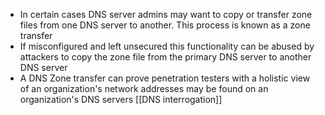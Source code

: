 
- In certain cases DNS server admins may want to copy or transfer zone files from one DNS server to another. This process is known as a zone transfer
- If misconfigured and left unsecured this functionality can be abused by attackers to copy the zone file from the primary DNS server to another DNS server
- A DNS Zone transfer can prove penetration testers with a holistic view of an organization's network addresses may be found on an organization's DNS servers
[[DNS interrogation]]
